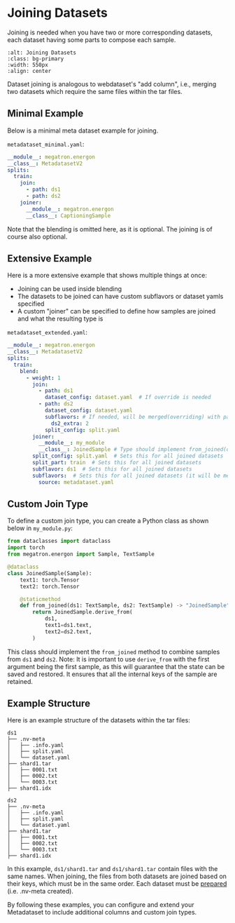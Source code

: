 # Joining Datasets

Joining is needed when you have two or more corresponding datasets, each dataset having some parts to compose each sample.

```{image} ../images/joining.png
:alt: Joining Datasets
:class: bg-primary
:width: 550px
:align: center
```

Dataset joining is analogous to webdataset's "add column", i.e., merging two datasets which require the same files within the tar files.

## Minimal Example

Below is a minimal meta dataset example for joining.

 `metadataset_minimal.yaml`:
```yaml
__module__: megatron.energon
__class__: MetadatasetV2
splits:
  train:
    join:
      - path: ds1
      - path: ds2
    joiner:
      __module__: megatron.energon
      __class__: CaptioningSample
```
Note that the blending is omitted here, as it is optional. The joining is of course also optional.

## Extensive Example

Here is a more extensive example that shows multiple things at once:

* Joining can be used inside blending
* The datasets to be joined can have custom subflavors or dataset yamls specified
* A custom "joiner" can be specified to define how samples are joined and what the resulting type is

`metadataset_extended.yaml`:
```yaml
__module__: megatron.energon
__class__: MetadatasetV2
splits:
  train:
    blend:
      - weight: 1
        join:
          - path: ds1
            dataset_config: dataset.yaml  # If override is needed
          - path: ds2
            dataset_config: dataset.yaml
            subflavors: # If needed, will be merged(overriding) with parent subflavor
              ds2_extra: 2
            split_config: split.yaml
        joiner:
          __module__: my_module
          __class__: JoinedSample # Type should implement from_joined(ds1, ds2)
        split_config: split.yaml  # Sets this for all joined datasets
        split_part: train  # Sets this for all joined datasets
        subflavor: ds1  # Sets this for all joined datasets
        subflavors:  # Sets this for all joined datasets (it will be merged with their individual subflavors)
          source: metadataset.yaml
```

## Custom Join Type

To define a custom join type, you can create a Python class as shown below in `my_module.py`:

```python
from dataclasses import dataclass
import torch
from megatron.energon import Sample, TextSample

@dataclass
class JoinedSample(Sample):
    text1: torch.Tensor
    text2: torch.Tensor

    @staticmethod
    def from_joined(ds1: TextSample, ds2: TextSample) -> "JoinedSample":
        return JoinedSample.derive_from(
            ds1,
            text1=ds1.text,
            text2=ds2.text,
        )
```

This class should implement the `from_joined` method to combine samples from `ds1` and `ds2`.
Note: It is important to use `derive_from` with the first argument being the first sample, as this will guarantee that the state can be saved and restored. It ensures that all the internal keys of the sample are retained.

## Example Structure

Here is an example structure of the datasets within the tar files:

```
ds1
├── .nv-meta
│   ├── .info.yaml
│   ├── split.yaml
│   └── dataset.yaml
├── shard1.tar
│   ├── 0001.txt
│   ├── 0002.txt
│   └── 0003.txt
├── shard1.idx

ds2
├── .nv-meta
│   ├── .info.yaml
│   ├── split.yaml
│   └── dataset.yaml
├── shard1.tar
│   ├── 0001.txt
│   ├── 0002.txt
│   └── 0003.txt
├── shard1.idx
```

In this example, `ds1/shard1.tar` and `ds1/shard1.tar` contain files with the same names. When joining, the files from both datasets are joined based on their keys, which must be in the same order. Each dataset must be [prepared](../basic/data_prep) (i.e. .nv-meta created).

By following these examples, you can configure and extend your Metadataset to include additional columns and custom join types.
